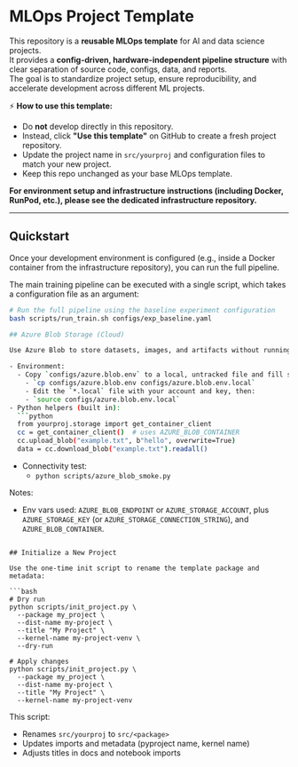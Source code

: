 # MLOps Project Template

This repository is a **reusable MLOps template** for AI and data science projects.  
It provides a **config-driven, hardware-independent pipeline structure** with clear separation of source code, configs, data, and reports.  
The goal is to standardize project setup, ensure reproducibility, and accelerate development across different ML projects.

⚡ **How to use this template:**  
- Do **not** develop directly in this repository.  
- Instead, click **"Use this template"** on GitHub to create a fresh project repository.  
- Update the project name in `src/yourproj` and configuration files to match your new project.  
- Keep this repo unchanged as your base MLOps template.

**For environment setup and infrastructure instructions (including Docker, RunPod, etc.), please see the dedicated infrastructure repository.**

---

## Quickstart

Once your development environment is configured (e.g., inside a Docker container from the infrastructure repository), you can run the full pipeline.

The main training pipeline can be executed with a single script, which takes a configuration file as an argument:

```bash
# Run the full pipeline using the baseline experiment configuration
bash scripts/run_train.sh configs/exp_baseline.yaml

## Azure Blob Storage (Cloud)

Use Azure Blob to store datasets, images, and artifacts without running your own object storage.

- Environment:
  - Copy `configs/azure.blob.env` to a local, untracked file and fill secrets:
    - `cp configs/azure.blob.env configs/azure.blob.env.local`
    - Edit the `*.local` file with your account and key, then:
    - `source configs/azure.blob.env.local`
- Python helpers (built in):
  ```python
  from yourproj.storage import get_container_client
  cc = get_container_client()  # uses AZURE_BLOB_CONTAINER
  cc.upload_blob("example.txt", b"hello", overwrite=True)
  data = cc.download_blob("example.txt").readall()
  ```
- Connectivity test:
  - `python scripts/azure_blob_smoke.py`

Notes:
- Env vars used: `AZURE_BLOB_ENDPOINT` or `AZURE_STORAGE_ACCOUNT`, plus `AZURE_STORAGE_KEY` (or `AZURE_STORAGE_CONNECTION_STRING`), and `AZURE_BLOB_CONTAINER`.
```

## Initialize a New Project

Use the one-time init script to rename the template package and metadata:

```bash
# Dry run
python scripts/init_project.py \
  --package my_project \
  --dist-name my-project \
  --title "My Project" \
  --kernel-name my-project-venv \
  --dry-run

# Apply changes
python scripts/init_project.py \
  --package my_project \
  --dist-name my-project \
  --title "My Project" \
  --kernel-name my-project-venv
```

This script:
- Renames `src/yourproj` to `src/<package>`
- Updates imports and metadata (pyproject name, kernel name)
- Adjusts titles in docs and notebook imports
